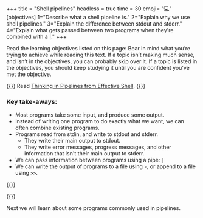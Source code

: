 +++
title = "Shell pipelines"
headless = true
time = 30
emoji= "💻"
[objectives]
    1="Describe what a shell pipeline is."
    2="Explain why we use shell pipelines."
    3="Explain the difference between stdout and stderr."
    4="Explain what gets passed between two programs when they're combined with a |."
+++

Read the learning objectives listed on this page: Bear in mind what you’re trying to achieve while reading this text. If a topic isn’t making much sense, and isn’t in the objectives, you can probably skip over it. If a topic is listed in the objectives, you should keep studying it until you are confident you’ve met the objective.

{{<note type="Reading">}}
Read [Thinking in Pipelines from Effective Shell](https://effective-shell.com/part-2-core-skills/thinking-in-pipelines/).
{{</note>}}

### Key take-aways:
* Most programs take some input, and produce some output.
* Instead of writing one program to do exactly what we want, we can often combine existing programs.
* Programs read from stdin, and write to stdout and stderr.
  * They write their main output to stdout.
  * They write error messages, progress messages, and other information that isn't their main output to stderr.
* We can pass information between programs using a pipe: `|`
* We can write the output of programs to a file using `>`, or append to a file using `>>`.

{{<multiple-choice
   question="If /doesnotexist doesn't exist, what will be output to stdout and stderr by the command `ls /doesnotexist`"
   answers="stdout: an error message. stderr: nothing. | stdout: /doesnotexist. stderr: an error message. | stdout: nothing. stderr: an error message."
   feedback="Not quite - what are stdout and stderr for? | Not quite - ls only lists files that exist. | Right - ls doesn't have any files to list as output, but does have an error to display."
   correct="2" >}}

{{<multiple-choice
   delimiter="~"
   question="If the working directory contains the files: 'primates', 'fish', and 'monotremes', what will `ls | sort | grep i | wc -l` output?"
   answers="fish primates monotremes ~ 2 ~ fish primates ~ 3"
   feedback="Not quite - `ls | sort` would output this, but there are more commands in the pipeline. ~ Right! We list three files, sort them, search for ones that contain an i (fish and primates), then count the number of output lines (one per file). ~ Not quite - `ls | sort | grep i` would output this, but there's one more command in the pipeline. ~ Not quite - check what the grep command in the pipeline does."
   correct="1" >}}

Next we will learn about some programs commonly used in pipelines.
